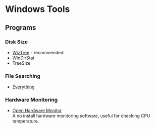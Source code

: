 # Windows Tools

## Programs

### Disk Size
 - [WizTree](https://antibody-software.com/web/software/software/wiztree-finds-the-files-and-folders-using-the-most-disk-space-on-your-hard-drive/) - recommended
 - WinDirStat
 - TreeSize

### File Searching
 - [Everything](https://www.voidtools.com/)

### Hardware Monitoring
 - [Open Hardware Monitor](https://openhardwaremonitor.org/)  
   A no install hardware monitoring software, useful for checking CPU temperature.

